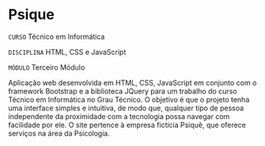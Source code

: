 # Psique

`CURSO` Técnico em Informática

`DISCIPLINA` HTML, CSS e JavaScript

`MÓDULO` Terceiro Módulo

Aplicação web desenvolvida em HTML, CSS, JavaScript em conjunto com o framework Bootstrap e a biblioteca JQuery para um trabalho do curso Técnico em Informática no Grau Técnico. O objetivo é que o projeto tenha uma interface simples e intuitiva, de modo que, qualquer tipo de pessoa independente da proximidade com a tecnologia possa navegar com facilidade por ele. O site pertence à empresa fictícia Psiquê, que oferece serviços na área da Psicologia.
